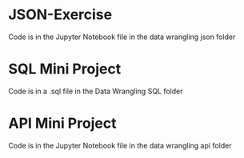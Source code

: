 # JSON-Exercise

Code is in the Jupyter Notebook file in the data wrangling json folder

# SQL Mini Project
Code is in a .sql file in the Data Wrangling SQL folder

# API Mini Project
Code is in the Jupyter Notebook file in the data wrangling api folder
